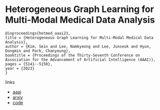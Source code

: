 # Heterogeneous Graph Learning for Multi-Modal Medical Data Analysis

```
@inproceedings{hetmed_aaai23,
title = {Heterogeneous Graph Learning for Multi-Modal Medical Data Analysis},
author = {Kim, Sein and Lee, Namkyeong and Lee, Junseok and Hyun, Dongmin and Park, Chanyoung},
booktitle = {Proceedings of the Thirty-Seventh Conference on Association for the Advancement of Artificial Intelligence (AAAI)},
pages = {5141--5150},
year = {2023}
}
```

links
- [aaai](https://ojs.aaai.org/index.php/AAAI/article/view/25643)
- [arxiv](https://arxiv.org/abs/2211.15158)
- [code](https://github.com/Sein-Kim/Multimodal-Medical)
